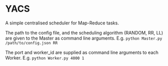 # YACS
 
A simple centralised scheduler for Map-Reduce tasks.

The path to the config file, and the scheduling algorithm (RANDOM, RR, LL) are given to the Master as command line arguments. 
E.g. ` python Master.py /path/to/config.json RR `

The port and worker_id are supplied as command line arguments to each Worker.
E.g. ` python Worker.py 4000 1 `